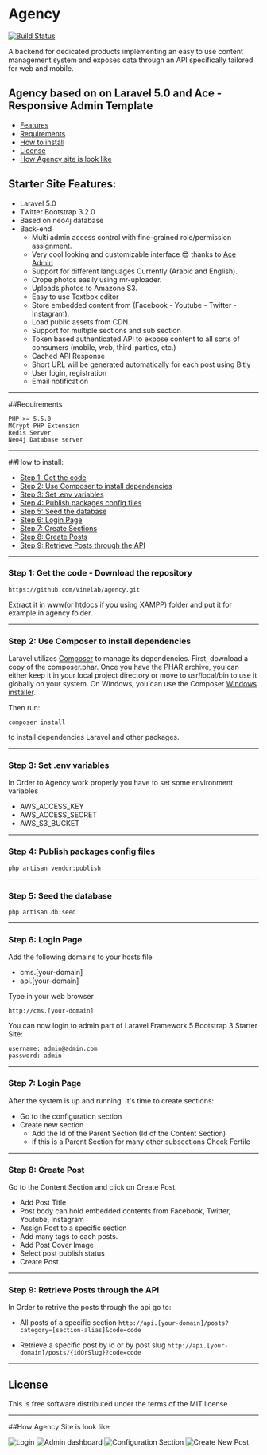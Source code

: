 # Agency

[![Build Status](https://travis-ci.org/Vinelab/agency.svg?branch=develop)](https://travis-ci.org/Vinelab/agency)

A backend for dedicated products implementing an easy to use content management system and exposes
data through an API specifically tailored for web and mobile.

## Agency based on on Laravel 5.0 and Ace - Responsive Admin Template
* [Features](#feature1)
* [Requirements](#feature2)
* [How to install](#feature3)
* [License](#feature4)
* [How Agency site is look like](#feature5)

<a name="feature1"></a>
## Starter Site Features:
* Laravel 5.0
* Twitter Bootstrap 3.2.0
* Based on neo4j database
* Back-end
	* Multi admin access control with fine-grained role/permission assignment.
    * Very cool looking and customizable interface :sunglasses: thanks to [Ace Admin](http://wrapbootstrap.com/preview/WB0B30DGR)
	* Support for different languages Currently (Arabic and English).
	* Crope photos easily using mr-uploader.
	* Uploads photos to Amazone S3.
    * Easy to use Textbox editor
    * Store embedded content from (Facebook - Youtube - Twitter - Instagram).
	* Load public assets from CDN.
    * Support for multiple sections and sub section
    * Token based authenticated API to expose content to all sorts of consumers (mobile, web, third-parties, etc.)
    * Cached API Response
    * Short URL will be generated automatically for each post using Bitly
	* User login, registration
	* Email notification


-----
<a name="feature2"></a>
##Requirements

	PHP >= 5.5.0
	MCrypt PHP Extension
    Redis Server
    Neo4j Database server
-----
<a name="feature3"></a>
##How to install:
* [Step 1: Get the code](#step1)
* [Step 2: Use Composer to install dependencies](#step2)
* [Step 3: Set .env variables](#step3)
* [Step 4: Publish packages config files](#step4)
* [Step 5: Seed the database](#step5)
* [Step 6: Login Page](#step6)
* [Step 7: Create Sections](#step7)
* [Step 8: Create Posts](#step8)
* [Step 9: Retrieve Posts through the API](#step9)



-----
<a name="step1"></a>
### Step 1: Get the code - Download the repository

    https://github.com/Vinelab/agency.git

Extract it in www(or htdocs if you using XAMPP) folder and put it for example in agency folder.

-----
<a name="step2"></a>
### Step 2: Use Composer to install dependencies

Laravel utilizes [Composer](http://getcomposer.org/) to manage its dependencies. First, download a copy of the composer.phar.
Once you have the PHAR archive, you can either keep it in your local project directory or move to
usr/local/bin to use it globally on your system.
On Windows, you can use the Composer [Windows installer](https://getcomposer.org/Composer-Setup.exe).

Then run:

    composer install
to install dependencies Laravel and other packages.

-----
<a name="step3"></a>
### Step 3: Set .env variables

In Order to Agency work properly you have to set some environment variables
* AWS_ACCESS_KEY
* AWS_ACCESS_SECRET
* AWS_S3_BUCKET

-----
<a name="step4"></a>
### Step 4: Publish packages config files

```php artisan vendor:publish```

-----
<a name="step5"></a>
### Step 5: Seed the database

    php artisan db:seed

-----
<a name="step6"></a>
### Step 6: Login Page

Add the following domains to your hosts file
* cms.[your-domain]
* api.[your-domain]

Type in your web browser

	http://cms.[your-domain]

You can now login to admin part of Laravel Framework 5  Bootstrap 3 Starter Site:

    username: admin@admin.com
    password: admin

-----
<a name="step7"></a>
### Step 7: Login Page

After the system is up and running. It's time to create sections:
* Go to the configuration section
* Create new section
    * Add the Id of the Parent Section (Id of the Content Section)
    * if this is a Parent Section for many other subsections Check Fertile

-----

<a name="step8"></a>
### Step 8: Create Post

Go to the Content Section and click on Create Post.
* Add Post Title
* Post body can hold embedded contents from Facebook, Twitter, Youtube, Instagram
* Assign Post to a specific section
* Add many tags to each posts. 
* Add Post Cover Image
* Select post publish status
* Create Post

-----

<a name="step9"></a>
### Step 9: Retrieve Posts through the API

In Order to retrive the posts through the api go to:

* All posts of a specific section
```http://api.[your-domain]/posts?category=[section-alias]&code=code```

* Retrieve a specific post by id or by post slug
```http://api.[your-domain]/posts/{idOrSlug}?code=code```



-----


<a name="feature4"></a>
## License

This is free software distributed under the terms of the MIT license

-----

<a name="feature5"></a>
##How Agency Site is look like

![Login](http://i57.tinypic.com/2yoopr7.png)
![Admin dashboard](http://i61.tinypic.com/1sawiq.png)
![Configuration Section](http://i62.tinypic.com/152j5f9.png)
![Create New Post](http://i60.tinypic.com/2a7fu5f.png)